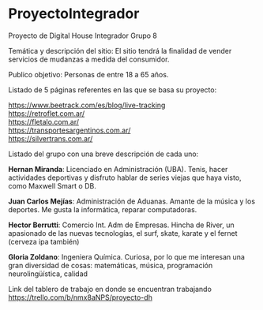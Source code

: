 # ProyectoIntegrador
Proyecto de Digital House Integrador Grupo 8

Temática y descripción del sitio:
El sitio tendrá la finalidad de vender servicios de mudanzas a medida del consumidor.

Publico objetivo:
Personas de entre 18 a 65 años.

Listado de 5 páginas referentes en las que se basa su proyecto:

https://www.beetrack.com/es/blog/live-tracking <br>
https://retroflet.com.ar/ <br>
https://fletalo.com.ar/ <br>
https://transportesargentinos.com.ar/ <br>
https://silvertrans.com.ar/ <br>

Listado del grupo con una breve descripción de cada uno:<br>

<B>Hernan Miranda</B>:
Licenciado en Administración (UBA). 
Tenis, hacer actividades deportivas y disfruto hablar de series viejas que haya visto, como Maxwell Smart o DB.

<B>Juan Carlos Mejías</B>:
Administración de Aduanas. 
Amante de la música y los deportes. Me gusta la informática, reparar computadoras.

<B>Hector Berrutti</B>:
Comercio Int. Adm de Empresas. 
Hincha de River, un apasionado de las nuevas tecnologías, el surf, skate, karate y el fernet (cerveza ipa también)

<B>Gloria Zoldano</B>:
Ingeniera Química. 
Curiosa,  por lo que me interesan una gran diversidad de cosas: matemáticas, música, programación neurolingüística, calidad

Link del tablero de trabajo en donde se encuentran trabajando
https://trello.com/b/nmx8aNPS/proyecto-dh
